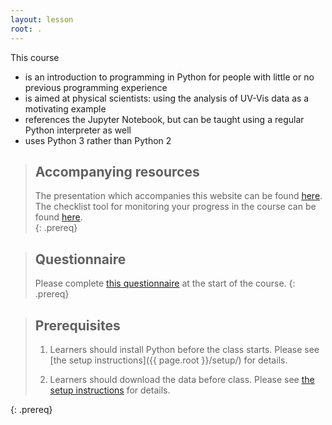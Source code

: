 ```yaml
---
layout: lesson
root: .
---
```


This course
- is an introduction to programming in Python
for people with little or no previous programming experience
- is aimed at physical scientists: using the analysis of UV-Vis data as a motivating example
- references the Jupyter Notebook,
but can be taught using a regular Python interpreter as well
- uses Python 3 rather than Python 2

> ## Accompanying resources
> The presentation which accompanies this website can be found [here](https://lucydot.github.io/slides/2022_KD4014/). The checklist tool for monitoring your progress in the course can be found [here](https://github.com/lucydot/KD4014-Checklist).    
{: .prereq}

> ## Questionnaire
> Please complete [this questionnaire](https://bit.ly/KD4014_questionnaire) at the start of the course.
{: .prereq}

> ## Prerequisites
> 1. Learners should install Python before the class starts.
>    Please see [the setup instructions]({{ page.root }}/setup/)
>    for details.
>
> 2. Learners should download the data before class.
>    Please see [the setup instructions]({{page.root}}/setup/)
>    for details.
>  
{: .prereq}
